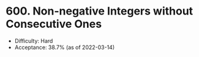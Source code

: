 # 600. Non-negative Integers without Consecutive Ones
- Difficulty: Hard
- Acceptance: 38.7% (as of 2022-03-14)
